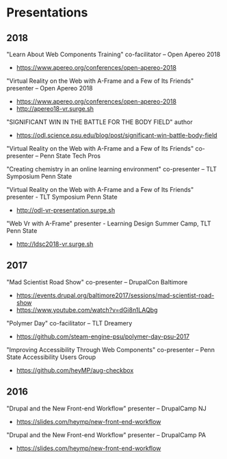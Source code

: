 # Presentations

## 2018

"Learn About Web Components Training" co-facilitator – Open Apereo 2018
- https://www.apereo.org/conferences/open-apereo-2018

"Virtual Reality on the Web with A-Frame and a Few of Its Friends" presenter – Open Apereo 2018
- https://www.apereo.org/conferences/open-apereo-2018
- http://apereo18-vr.surge.sh

"SIGNIFICANT WIN IN THE BATTLE FOR THE BODY FIELD" author
- https://odl.science.psu.edu/blog/post/significant-win-battle-body-field

"Virtual Reality on the Web with A-Frame and a Few of Its Friends" co-presenter – Penn State Tech Pros

"Creating chemistry in an online learning environment" co-presenter – TLT Symposium Penn State

"Virtual Reality on the Web with A-Frame and a Few of Its Friends" presenter - TLT Symposium Penn State
- http://odl-vr-presentation.surge.sh

"Web Vr with A-Frame" presenter - Learning Design Summer Camp, TLT Penn State
- http://ldsc2018-vr.surge.sh

## 2017

"Mad Scientist Road Show" co-presenter – DrupalCon Baltimore
- https://events.drupal.org/baltimore2017/sessions/mad-scientist-road-show
- https://www.youtube.com/watch?v=dGi8n1LAQbg

"Polymer Day" co-facilitator – TLT Dreamery
- https://github.com/steam-engine-psu/polymer-day-psu-2017

"Improving Accessibility Through Web Components" co-presenter – Penn State Accessibility Users Group
- https://github.com/heyMP/aug-checkbox

## 2016

"Drupal and the New Front-end Workflow" presenter – DrupalCamp NJ
- https://slides.com/heymp/new-front-end-workflow

"Drupal and the New Front-end Workflow" presenter – DrupalCamp PA
- https://slides.com/heymp/new-front-end-workflow
